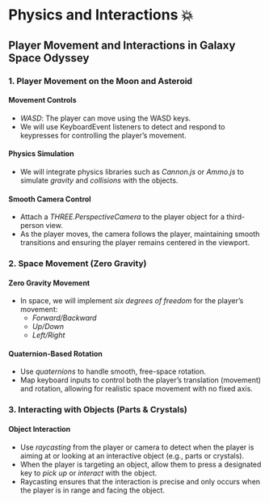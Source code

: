 # Physics and Interactions :collision:


## Player Movement and Interactions in Galaxy Space Odyssey

### 1. Player Movement on the Moon and Asteroid 

#### Movement Controls
- *WASD*: The player can move using the WASD keys.
- We will use KeyboardEvent listeners to detect and respond to keypresses for controlling the player’s movement.

#### Physics Simulation
- We will integrate physics libraries such as *Cannon.js* or *Ammo.js* to simulate *gravity* and *collisions* with the objects.


#### Smooth Camera Control
- Attach a *THREE.PerspectiveCamera* to the player object for a third-person view.
- As the player moves, the camera follows the player, maintaining smooth transitions and ensuring the player remains centered in the viewport.

### 2. Space Movement (Zero Gravity)

#### Zero Gravity Movement
- In space, we will implement *six degrees of freedom* for the player’s movement:
  - *Forward/Backward*
  - *Up/Down*
  - *Left/Right*
  
#### Quaternion-Based Rotation
- Use *quaternions* to handle smooth, free-space rotation.
- Map keyboard inputs to control both the player’s translation (movement) and rotation, allowing for realistic space movement with no fixed axis.
  
### 3. Interacting with Objects (Parts & Crystals)

#### Object Interaction
- Use *raycasting* from the player or camera to detect when the player is aiming at or looking at an interactive object (e.g., parts or crystals).
- When the player is targeting an object, allow them to press a designated key to *pick up* or *interact* with the object.
- Raycasting ensures that the interaction is precise and only occurs when the player is in range and facing the object.
